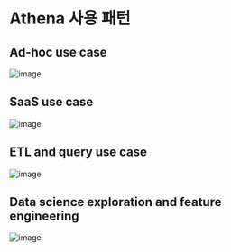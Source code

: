 # Athena 사용 패턴

## Ad-hoc use case

![image](https://user-images.githubusercontent.com/52392004/184464828-85ce517e-e2dd-4afa-b0d5-7a91d3d49fef.png)


## SaaS use case

![image](https://user-images.githubusercontent.com/52392004/184464900-5b0a8cc8-0486-4e53-82b2-0161ee812f47.png)


## ETL and query use case

![image](https://user-images.githubusercontent.com/52392004/184464977-248d6331-6f61-4b72-9d0d-05e6340042e9.png)

## Data science exploration and feature engineering

![image](https://user-images.githubusercontent.com/52392004/184465005-ec1d1212-10d4-4eb6-94d2-57f95e1f9cb2.png)
